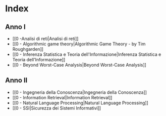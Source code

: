 # Index

## Anno I
- [[0 -Analisi di reti|Analisi di reti]]
- [[0 - Algorithmic game theory|Algorithmic Game Theory - by Tim Roughgarden]]
- [[0 - Inferenza Statistica e Teoria dell'Informazione|Inferenza Statistica e Teoria dell'Informazione]]
- [[0 - Beyond Worst-Case Analysis|Beyond Worst-Case Analysis]]

## Anno II
- [[0 - Ingegneria della Conoscenza|Ingegneria della Conoscenza]]
- [[0 - Information Retrieval|Information Retrieval]]
- [[0 - Natural Language Processing|Natural Language Processing]]
- [[0 - SSI|Sicurezza dei Sistemi Informativi]]